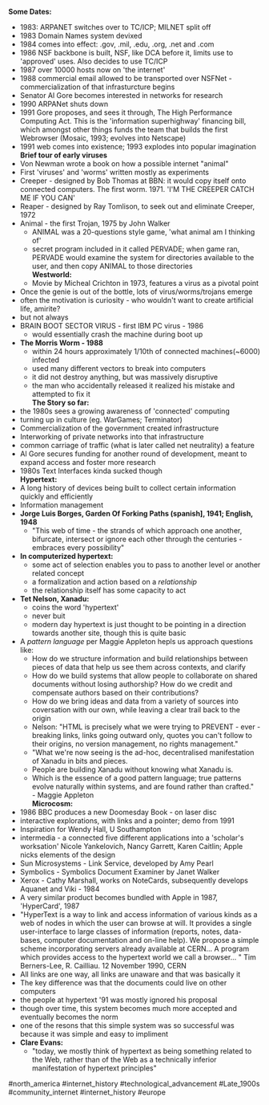 **Some Dates:**<br>
- 1983: ARPANET switches over to TC/ICP; MILNET split off<br>
- 1983 Domain Names system devixed<br>
- 1984 comes into effect: .gov, .mil, .edu, .org, .net and .com<br>
- 1986 NSF backbone is built, NSF, like DCA before it, limits use to 'approved' uses. Also decides to use TC/ICP<br>
- 1987 over 10000 hosts now on 'the internet'<br>
- 1988 commercial email allowed to be transported over NSFNet - commercialization of that infrasturcture begins <br>
- Senator Al Gore becomes interested in networks for research<br>
- 1990 ARPANet shuts down <br>
- 1991 Gore proposes, and sees it through, The High Performance Computing Act. This is the 'information superhighway' financing bill, which amongst other things funds the team that builds the first Webrowser (Mosaic, 1993; evolves into Netscape)<br>
- 1991 web comes into existence; 1993 explodes into popular imagination<br>
**Brief tour of early viruses**<br>
- Von Newman wrote a book on how a possible internet "animal"<br>
- First 'viruses' and 'worms' written mostly as experiments <br>
- Creeper - designed by Bob Thomas at BBN: it would copy itself onto connected computers. The first worm. 1971. 'I'M THE CREEPER CATCH ME IF YOU CAN'<br>
- Reaper - designed by Ray Tomlison, to seek out and eliminate Creeper, 1972<br>
- Animal - the first Trojan, 1975 by John Walker<br>
	- ANIMAL was a 20-questions style game, 'what animal am I thinking of'<br>
	- secret program included in it called PERVADE; when game ran, PERVADE would examine the system for directories available to the user, and then copy ANIMAL to those directories<br>
	**Westworld:**<br>
	- Movie by Micheal Crichton in 1973, features a virus as a pivotal point <br>
- Once the genie is out of the bottle, lots of virus/worms/trojans emerge <br>
- often the motivation is curiosity - who wouldn't want to create artificial life, amirite?<br>
- but not always<br>
- BRAIN BOOT SECTOR VIRUS - first IBM PC virus - 1986<br>
	- would essentially crash the machine during boot up<br>
- **The Morris Worm - 1988**<br>
	- within 24 hours approximately 1/10th of connected machines(~6000) infected <br>
	- used many different vectors to break into computers <br>
	- it did not destroy anything, but was massively disruptive <br>
	- the man who accidentally released it realized his mistake and attempted to fix it <br>
**The Story so far:**<br>
- the 1980s sees a growing awareness of 'connected' computing <br>
- turning up in culture (eg. WarGames; Terminator)<br>
- Commercialization of the government created infrastructure<br>
- Interworking of private networks into that infrastructure <br>
- common carriage of traffic (what is later called net neutrality) a feature<br>
- Al Gore secures funding for another round of development, meant to expand access and foster more research<br>
- 1980s Text Interfaces kinda sucked though <br>
**Hypertext:**<br>
- A long history of devices being built to collect certain information quickly and efficiently <br>
- Information management <br>
- **Jorge Luis Borges, Garden Of Forking Paths (spanish], 1941; English, 1948**<br>
	- "This web of time - the strands of which approach one another, bifurcate, intersect or ignore each other through the centuries - embraces every possibility"<br>
- **In computerized hypertext:**<br>
	- some act of selection enables you to pass to another level or another related concept<br>
	- a formalization and action based on a *relationship*<br>
	- the relationship itself has some capacity to act <br>
- **Tet Nelson, Xanadu:**<br>
	- coins the word 'hypertext'<br>
	- never buit<br>
	- modern day hypertext is just thought to be pointing in a direction towards another site, though this is quite basic <br>
- A *pattern language* per Maggie Appleton hepls us approach questions like:<br>
	- How do we structure information and build relationships between pieces of data that help us see them across contexts, and clarify <br>
	- How do we build systems that allow people to collaborate on shared documents without losing authorship? How do we credit and compensate authors based on their contributions?<br>
	- How do we bring ideas and data from a variety of sources into coversation with our own, while leaving a clear trail back to the origin<br>
	- Nelson: "HTML is precisely what we were trying to PREVENT - ever - breaking links, links going outward only, quotes you can't follow to their origins, no version management, no rights management."<br>
	- "What we're now seeing is the ad-hoc, decentralised manifestation of Xanadu in bits and pieces.<br>
	- People are building Xanadu without knowing what Xanadu is.<br>
	- Which is the essence of a good pattern language; true patterns evolve naturally within systems, and are found rather than crafted."<br> - Maggie Appleton<br>
**Microcosm:**<br>
- 1986 BBC produces a new Doomesday Book - on laser disc<br>
- interactive explorations, with links and a pointer; demo from 1991<br>
- Inspiration for Wendy Hall, U Southampton<br>
- intermedia - a connected five different applications into a 'scholar's worksation' Nicole Yankelovich, Nancy Garrett, Karen Caitlin; Apple nicks elements of the design<br>
- Sun Microsystems - Link Service, developed by Amy Pearl<br>
- Symbolics - Symbolics Document Examiner by Janet Walker<br>
- Xerox - Cathy Marshall, works on NoteCards, subsequently develops Aquanet and Viki - 1984<br>
- A very similar product becomes bundled with Apple in 1987, 'HyperCard', 1987<br>
- "HyperText is a way to link and access information of various kinds as a web of nodes in which the user can browse at will. It provides a single user-interface to large classes of information (reports, notes, data-bases, computer documentation and on-line help). We propose a simple scheme incorporating servers already available at CERN... A program which provides access to the hypertext world we call a browser... " Tim Berners-Lee, R. Cailliau. 12 November 1990, CERN<br>
- All links are one way, all links are unaware and that was basically it <br>
- The key difference was that the documents could live on other computers<br>
- the people at hypertext '91 was mostly ignored his proposal <br>
- though over time, this system becomes much more accepted and eventually becomes the norm <br>
- one of the resons that this simple system was so successful was because it was simple and easy to impliment <br>
- **Clare Evans:**<br>
	- "today, we mostly think of hypertext as being something related to the Web, rather than of the Web as a technically inferior manifestation of hypertext principles"<br>

#north_america 
#internet_history 
#technological_advancement 
#Late_1900s 
#community_internet 
#internet_history 
#europe 
